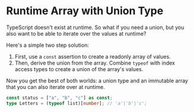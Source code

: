 # Runtime Array with Union Type

TypeScript doesn't exist at runtime. So what if you need a union, but you also want to be able to iterate over the values at runtime?

Here's a simple two step solution:

1. First, use a `const` assertion to create a readonly array of values.
2. Then, derive the union from the array. Combine `typeof` with index access types to create a union of the array's values.

Now you get the best of both worlds: a union type and an immutable array that you can also iterate over at runtime.

```ts
const status = ["a", "b", "c"] as const;
type Letters = (typeof list)[number]; // 'a'|'b'|'c';
```

